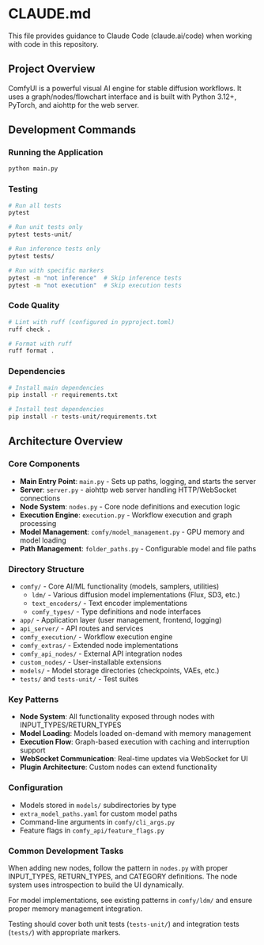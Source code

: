 # CLAUDE.md

This file provides guidance to Claude Code (claude.ai/code) when working with code in this repository.

## Project Overview

ComfyUI is a powerful visual AI engine for stable diffusion workflows. It uses a graph/nodes/flowchart interface and is built with Python 3.12+, PyTorch, and aiohttp for the web server.

## Development Commands

### Running the Application
```bash
python main.py
```

### Testing
```bash
# Run all tests
pytest

# Run unit tests only
pytest tests-unit/

# Run inference tests only  
pytest tests/

# Run with specific markers
pytest -m "not inference"  # Skip inference tests
pytest -m "not execution"  # Skip execution tests
```

### Code Quality
```bash
# Lint with ruff (configured in pyproject.toml)
ruff check .

# Format with ruff
ruff format .
```

### Dependencies
```bash
# Install main dependencies
pip install -r requirements.txt

# Install test dependencies 
pip install -r tests-unit/requirements.txt
```

## Architecture Overview

### Core Components

- **Main Entry Point**: `main.py` - Sets up paths, logging, and starts the server
- **Server**: `server.py` - aiohttp web server handling HTTP/WebSocket connections
- **Node System**: `nodes.py` - Core node definitions and execution logic
- **Execution Engine**: `execution.py` - Workflow execution and graph processing
- **Model Management**: `comfy/model_management.py` - GPU memory and model loading
- **Path Management**: `folder_paths.py` - Configurable model and file paths

### Directory Structure

- `comfy/` - Core AI/ML functionality (models, samplers, utilities)
  - `ldm/` - Various diffusion model implementations (Flux, SD3, etc.)
  - `text_encoders/` - Text encoder implementations
  - `comfy_types/` - Type definitions and node interfaces
- `app/` - Application layer (user management, frontend, logging)
- `api_server/` - API routes and services
- `comfy_execution/` - Workflow execution engine
- `comfy_extras/` - Extended node implementations
- `comfy_api_nodes/` - External API integration nodes
- `custom_nodes/` - User-installable extensions
- `models/` - Model storage directories (checkpoints, VAEs, etc.)
- `tests/` and `tests-unit/` - Test suites

### Key Patterns

- **Node System**: All functionality exposed through nodes with INPUT_TYPES/RETURN_TYPES
- **Model Loading**: Models loaded on-demand with memory management
- **Execution Flow**: Graph-based execution with caching and interruption support
- **WebSocket Communication**: Real-time updates via WebSocket for UI
- **Plugin Architecture**: Custom nodes can extend functionality

### Configuration

- Models stored in `models/` subdirectories by type
- `extra_model_paths.yaml` for custom model paths
- Command-line arguments in `comfy/cli_args.py`
- Feature flags in `comfy_api/feature_flags.py`

### Common Development Tasks

When adding new nodes, follow the pattern in `nodes.py` with proper INPUT_TYPES, RETURN_TYPES, and CATEGORY definitions. The node system uses introspection to build the UI dynamically.

For model implementations, see existing patterns in `comfy/ldm/` and ensure proper memory management integration.

Testing should cover both unit tests (`tests-unit/`) and integration tests (`tests/`) with appropriate markers.